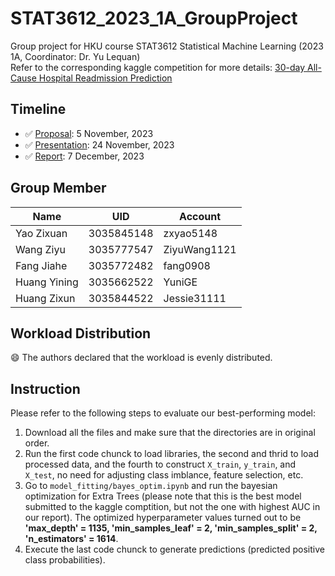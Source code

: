 # STAT3612_2023_1A_GroupProject
Group project for HKU course STAT3612 Statistical Machine Learning (2023 1A, Coordinator: Dr. Yu Lequan)  
Refer to the corresponding kaggle competition for more details: [30-day All-Cause Hospital Readmission Prediction](https://www.kaggle.com/competitions/30-day-all-cause-hospital-readmission-prediction)

## Timeline
- ✅ [Proposal](https://github.com/zxyao5148/STAT3612_2023_1A_GroupProject/blob/main/proposal.pdf): 5 November, 2023  
- ✅ [Presentation](https://github.com/zxyao5148/STAT3612_2023_1A_GroupProject/blob/main/presentation.pdf): 24 November, 2023
- ✅ [Report](https://github.com/zxyao5148/STAT3612_2023_1A_GroupProject/blob/main/report.pdf): 7 December, 2023  

## Group Member

| Name | UID | Account |
| ------------- | ------------- | ----------------- |
| Yao Zixuan  | 3035845148  | zxyao5148 |
| Wang Ziyu  | 3035777547 | ZiyuWang1121 |
| Fang Jiahe | 3035772482 | fang0908 |
| Huang Yining | 3035662522 | YuniGE  |
| Huang Zixun | 3035844522 | Jessie31111 |

## Workload Distribution
:smile: The authors declared that the workload is evenly distributed.

## Instruction
Please refer to the following steps to evaluate our best-performing model:  
1. Download all the files and make sure that the directories are in original order.
2. Run the first code chunck to load libraries, the second and thrid to load processed data, and the fourth to construct `X_train`, `y_train`, and `X_test`, no need for adjusting class imblance, feature selection, etc.
3. Go to `model_fitting/bayes_optim.ipynb` and run the bayesian optimization for Extra Trees (please note that this is the best model submitted to the kaggle comptition, but not the one with highest AUC in our report). The optimized hyperparameter values turned out to be __'max_depth' = 1135, 'min_samples_leaf' = 2, 'min_samples_split' = 2, 'n_estimators' = 1614__.
4. Execute the last code chunck to generate predictions (predicted positive class probabilities).


